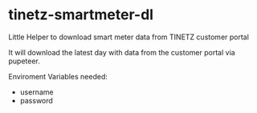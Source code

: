 # tinetz-smartmeter-dl
Little Helper to download smart meter data from TINETZ customer portal

It will download the latest day with data from the customer portal via pupeteer.

Enviroment Variables needed:
* username
* password